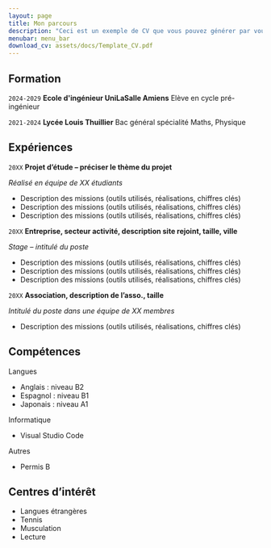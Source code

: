 ```yaml
---
layout: page
title: Mon parcours
description: "Ceci est un exemple de CV que vous pouvez générer par vous-même"
menubar: menu_bar
download_cv: assets/docs/Template_CV.pdf
---
```


## Formation 


`2024-2029`
**Ecole d'ingénieur UniLaSalle Amiens**
Elève en cycle pré-ingénieur

`2021-2024`
**Lycée Louis Thuillier**
Bac général spécialité Maths, Physique 

## Expériences

`20XX` **Projet d’étude – préciser le thème du projet**

_Réalisé en équipe de XX étudiants_
* Description des missions (outils utilisés, réalisations, chiffres clés)
* Description des missions (outils utilisés, réalisations, chiffres clés)
* Description des missions (outils utilisés, réalisations, chiffres clés)


`20XX` **Entreprise, secteur activité, description site rejoint, taille, ville**

_Stage – intitulé du poste_
* Description des missions (outils utilisés, réalisations, chiffres clés)
* Description des missions (outils utilisés, réalisations, chiffres clés)
* Description des missions (outils utilisés, réalisations, chiffres clés)

`20XX` **Association, description de l’asso., taille**

_Intitulé du poste dans une équipe de XX membres_
* Description des missions (outils utilisés, réalisations, chiffres clés)

## Compétences

Langues
* Anglais : niveau B2
* Espagnol : niveau B1
* Japonais : niveau A1

Informatique
* Visual Studio Code

Autres
* Permis B

## Centres d’intérêt

* Langues étrangères
* Tennis
* Musculation
* Lecture

